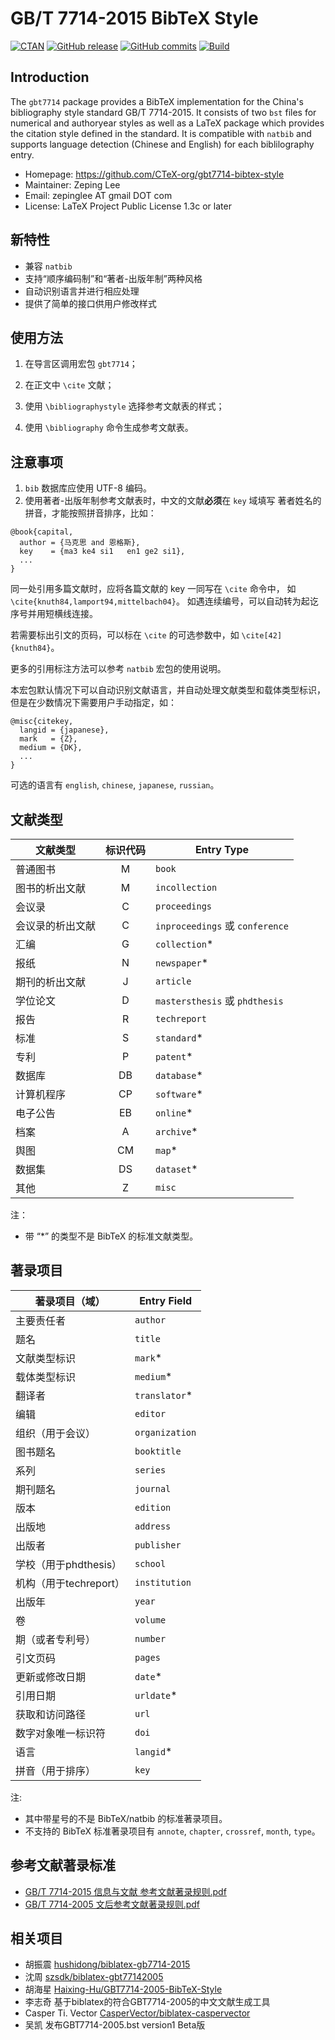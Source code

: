 # GB/T 7714-2015 BibTeX Style


[![CTAN](https://img.shields.io/ctan/v/gbt7714.svg)](https://ctan.org/pkg/gbt7714)
[![GitHub release](https://img.shields.io/github/release/CTeX-org/gbt7714-bibtex-style/all.svg)](https://github.com/CTeX-org/gbt7714-bibtex-style/releases/latest)
[![GitHub commits](https://img.shields.io/github/commits-since/CTeX-org/gbt7714-bibtex-style/latest.svg)](https://github.com/CTeX-org/gbt7714-bibtex-style/commits/master)
[![Build](https://github.com/CTeX-org/gbt7714-bibtex-style/workflows/build/badge.svg)](https://github.com/CTeX-org/gbt7714-bibtex-style/actions)


## Introduction

The `gbt7714` package provides a BibTeX implementation for the China's
bibliography style standard GB/T 7714-2015.
It consists of two `bst` files for numerical and authoryear styles as well as a
LaTeX package which provides the citation style defined in the standard.
It is compatible with `natbib` and supports language detection (Chinese
and English) for each biblilography entry.

- Homepage: https://github.com/CTeX-org/gbt7714-bibtex-style
- Maintainer: Zeping Lee
- Email: zepinglee AT gmail DOT com
- License: LaTeX Project Public License 1.3c or later

## 新特性

- 兼容 `natbib`
- 支持“顺序编码制”和“著者-出版年制”两种风格
- 自动识别语言并进行相应处理
- 提供了简单的接口供用户修改样式


## 使用方法

1. 在导言区调用宏包 `gbt7714`；

2. 在正文中 `\cite` 文献；

3. 使用 `\bibliographystyle` 选择参考文献表的样式；

4. 使用 `\bibliography` 命令生成参考文献表。


## 注意事项

1. `bib` 数据库应使用 UTF-8 编码。
2. 使用著者-出版年制参考文献表时，中文的文献**必须**在 `key` 域填写
著者姓名的拼音，才能按照拼音排序，比如：
```
@book{capital,
  author = {马克思 and 恩格斯},
  key    = {ma3 ke4 si1   en1 ge2 si1},
  ...
}
```

同一处引用多篇文献时，应将各篇文献的 key 一同写在 `\cite` 命令中，
如 `\cite{knuth84,lamport94,mittelbach04}`。
如遇连续编号，可以自动转为起讫序号并用短横线连接。

若需要标出引文的页码，可以标在 `\cite` 的可选参数中，如 `\cite[42]{knuth84}`。

更多的引用标注方法可以参考 `natbib` 宏包的使用说明。

本宏包默认情况下可以自动识别文献语言，并自动处理文献类型和载体类型标识，
但是在少数情况下需要用户手动指定，如：
```
@misc{citekey,
  langid = {japanese},
  mark   = {Z},
  medium = {DK},
  ...
}
```
可选的语言有 `english`, `chinese`, `japanese`, `russian`。


## 文献类型

文献类型         | 标识代码 | Entry Type
---              | :---:    | ---
普通图书         | M        | `book`
图书的析出文献   | M        | `incollection`
会议录           | C        | `proceedings`
会议录的析出文献 | C        | `inproceedings` 或 `conference`
汇编             | G        | `collection`\*
报纸             | N        | `newspaper`\*
期刊的析出文献   | J        | `article`
学位论文         | D        | `mastersthesis` 或 `phdthesis`
报告             | R        | `techreport`
标准             | S        | `standard`\*
专利             | P        | `patent`\*
数据库           | DB       | `database`\*
计算机程序       | CP       | `software`\*
电子公告         | EB       | `online`\*
档案             | A        | `archive`\*
舆图             | CM       | `map`\*
数据集           | DS       | `dataset`\*
其他             | Z        | `misc`

注：
- 带 “\*” 的类型不是 BibTeX 的标准文献类型。


## 著录项目

著录项目（域）         | Entry Field
---                    | ---
主要责任者             | `author`
题名                   | `title`
文献类型标识           | `mark`\*
载体类型标识           | `medium`\*
翻译者                 | `translator`\*
编辑                   | `editor`
组织（用于会议）       | `organization`
图书题名               | `booktitle`
系列                   | `series`
期刊题名               | `journal`
版本                   | `edition`
出版地                 | `address`
出版者                 | `publisher`
学校（用于phdthesis）  | `school`
机构（用于techreport） | `institution`
出版年                 | `year`
卷                     | `volume`
期（或者专利号）       | `number`
引文页码               | `pages`
更新或修改日期         | `date`\*
引用日期               | `urldate`\*
获取和访问路径         | `url`
数字对象唯一标识符     | `doi`
语言                   | `langid`\*
拼音（用于排序）       | `key`

注:
- 其中带星号的不是 BibTeX/natbib 的标准著录项目。
- 不支持的 BibTeX 标准著录项目有 `annote`, `chapter`, `crossref`, `month`,
`type`。

## 参考文献著录标准

- [GB/T 7714-2015 信息与文献 参考文献著录规则.pdf](https://github.com/Haixing-Hu/GBT7714-2005-BibTeX-Style/files/153951/GBT.7714-2015.pdf)
- [GB/T 7714-2005 文后参考文献著录规则.pdf](https://github.com/Haixing-Hu/typesetting-standard/raw/master/%E5%9B%BE%E4%B9%A6%E3%80%81%E6%9C%9F%E5%88%8A%E3%80%81%E8%AE%BA%E6%96%87%E7%9A%84%E7%BC%96%E6%8E%92/%E3%80%90GB:T%207714-2005%E3%80%91%E6%96%87%E5%90%8E%E5%8F%82%E8%80%83%E6%96%87%E7%8C%AE%E8%91%97%E5%BD%95%E8%A7%84%E5%88%99.pdf)


## 相关项目

- 胡振震 [hushidong/biblatex-gb7714-2015](https://github.com/hushidong/biblatex-gb7714-2015)
- 沈周 [szsdk/biblatex-gbt77142005](https://github.com/szsdk/biblatex-gbt77142005)
- 胡海星 [Haixing-Hu/GBT7714-2005-BibTeX-Style](https://github.com/Haixing-Hu/GBT7714-2005-BibTeX-Style)
- 李志奇 基于biblatex的符合GBT7714-2005的中文文献生成工具
- Casper Ti. Vector [CasperVector/biblatex-caspervector](https://github.com/CasperVector/biblatex-caspervector)
- 吴凯 发布GBT7714-2005.bst version1 Beta版
